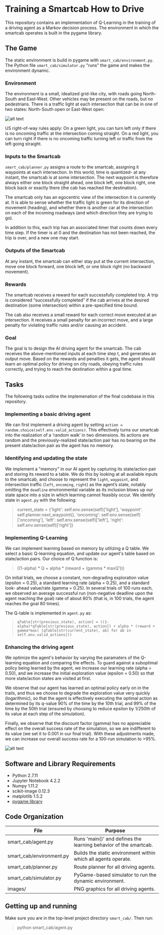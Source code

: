 # Training a Smartcab How to Drive

This repository contains an implementation of Q-Learning in the training of a driving agent as a Markov decision process.  The environment in which the smartcab operates is built in the pygame library.  

## The Game
The static environment is build in pygame with `smart_cab/environment.py`.  The Python file `smart_cab/simulator.py` "runs" the game and makes the environment dynamic.  

### Environment
The environment is a small, idealized grid-like city, with roads going North-South and East-West. Other vehicles may be present on the roads, but no pedestrians. There is a traffic light at each intersection that can be in one of two states: North-South open or East-West open:

![alt text](http://i.imgur.com/a8svi88.jpg)

US right-of-way rules apply: On a green light, you can turn left only if there is no oncoming traffic at the intersection coming straight. On a red light, you can turn right if there is no oncoming traffic turning left or traffic from the left going straight.

### Inputs to the Smartcab
`smart_cab/planner.py` assigns a route to the smartcab, assigning it waypoints at each intersection. In this world, time is quantized- at any instant, the smartcab is at some intersection. The next waypoint is therefore always either one block straight ahead, one block left, one block right, one block back or exactly there (the cab has reached the destination).

The smartcab only has an egocentric view of the intersection it is currently at. It is able to sense whether the traffic light is green for its direction of movement (heading), and whether there is another car at the intersection on each of the incoming roadways (and which direction they are trying to go).

In addition to this, each trip has an associated timer that counts down every time step. If the timer is at 0 and the destination has not been reached, the trip is over, and a new one may start.

### Outputs of the Smartcab
At any instant, the smartcab can either stay put at the current intersection, move one block forward, one block left, or one block right (no backward movement).

### Rewards
The smartcab receives a reward for each successfully completed trip. A trip is considered “successfully completed” if the cab arrives at the desired destination (some intersection) within a pre-specified time bound.

The cab also receives a small reward for each correct move executed at an intersection. It receives a small penalty for an incorrect move, and a large penalty for violating traffic rules and/or causing an accident.

### Goal
The goal is to design the AI driving agent for the smartcab.  The cab receives the above-mentioned inputs at each time step t, and generates an output move. Based on the rewards and penalties it gets, the agent should learn an optimal policy for driving on city roads, obeying traffic rules correctly, and trying to reach the destination within a goal time.

## Tasks

The following tasks outline the implemenation of the final codebase in this repository.

### Implementing a basic driving agent
We can first implement a driving agent by setting `action = random.choice(self.env.valid_actions)`.  This effectively turns our smartcab into the realization of a ‘random walk’ in two dimensions. Its actions are random and the previously-realized state/action pair has no bearing on the present state/action pair as the agent has no memory.

### Identifying and updating the state
We implement a "memory" in our AI agent by capturing its state/action pair and storing its reward to a table.  We do this by looking at all available inputs to the smartcab, and choose to represent the `light`, `waypoint`, and intersection traffic (`left`, `oncoming`, `right`) as the agent’s state, notably omitting the `deadline` environmental variable as its inclusion blows up our state space into a size in which learning cannot feasibly occur.  We identify state in `agent.py` with the following: 

> current_state = {'light': self.env.sense(self)['light'], 'waypoint': self.planner.next_waypoint(), 'oncoming': self.env.sense(self)['oncoming'], 'left': self.env.sense(self)['left'], 'right': self.env.sense(self)['right']}

### Implementing Q-Learning
We can implement learning based on memory by utilizing a Q table.  We select a basic Q-learning equation, and update our agent's table based on state/action pairs.  Our choice of Q function is:
> ((1-alpha) * Q + alpha * (reward + (gamma * maxQ’)))

On initial trials, we choose a constant, non-degrading exploration value (epsilon = 0.25), a standard learning rate (alpha = 0.25), and a standard look- ahead value/rate (gamma = 0.25). In several trials of 100 runs each, we observed an average successful run (non-negative deadline upon the agent reaching the goal) rate of about 80% (that is, in 100 trials, the agent reaches the goal 80 times).

The Q-table is implemented in `agent.py` as:
> `qTable[str(previous_state), action] = ((1-alpha)*qTable[str(previous_state), action]) + alpha * (reward + gamma*max( [qTable[str(current_state), ab] for ab in self.env.valid_actions]))`

### Enhancing the driving agent
We optimize the agent's behavior by varying the paramaters of the Q-learning equation and comparing the effects.  To guard against a suboptimal policy being learned by the agent, we increase our learning rate (alpha = 0.50), and we increase the initial exploration value (epsilon = 0.50) so that more state/action states are visited at first.

We observe that our agent has learned an optimal policy early on in the trails, and thus we choose to degrade the exploration value very quickly (logarithmic), so that the agent is effectively executing the optimal action as determined by its q-value 90% of the time by the 10th trial, and 99% of the time by the 50th trial (ensured by choosing to reduce epsilon by 1/250th of its value at each step of the simulation). 

Finally, we observe that the discount factor (gamma) has no appreciable effect on the overall success rate of the simulation, so we are indifferent to its value (we set it to 0.001 in our final trial). With these adjustments made, we can increase our overall success rate for a 100-run simulation to >95%.

![alt text](http://i.imgur.com/gWYvjfU.jpg)



## Software and Library Requirements
* Python 2.7.11
* Jupyter Notebook 4.2.2
* Numpy 1.11.2
* scikit-image 0.12.3
* matplotlib 1.5.2
* [pygame library](https://www.pygame.org/wiki/GettingStarted)


## Code Organization

File | Purpose
------------ | -------------
smart_cab/agent.py | Runs 'main()' and defines the learning behavior of the smartcab.
smart_cab/environment.py | Builds the static environment within which all agents operate.
smart_cab/planner.py | Route planner for all driving agents.
smart_cab/simulator.py | PyGame-based simulator to run the dynamic environment.
images/ | PNG graphics for all driving agents.


## Getting up and running

Make sure you are in the top-level project directory `smart_cab/`. Then run:

> python smart_cab/agent.py
